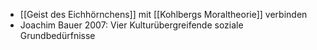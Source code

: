 - [[Geist des Eichhörnchens]] mit [[Kohlbergs Moraltheorie]] verbinden 
- Joachim Bauer 2007: Vier Kulturübergreifende soziale Grundbedürfnisse 